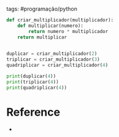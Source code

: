 tags: #programação/python 

```python
def criar_multiplicador(multiplicador):
    def multiplicar(numero):
        return numero * multiplicador
    return multiplicar
  

duplicar = criar_multiplicador(2)
triplicar = criar_multiplicador(3)
quadriplicar = criar_multiplicador(4)

print(duplicar(4))
print(triplicar(4))
print(quadriplicar(4))
```

# Reference
- 